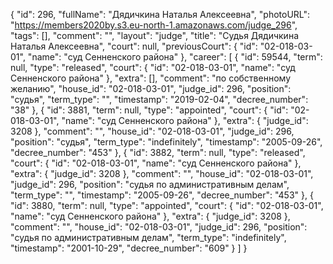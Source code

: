 {
    "id": 296,
    "fullName": "Дядичкина Наталья Алексеевна",
    "photoURL": "https://members2020by.s3.eu-north-1.amazonaws.com/judge_296",
    "tags": [],
    "comment": "",
    "layout": "judge",
    "title": "Судья Дядичкина Наталья Алексеевна",
    "court": null,
    "previousCourt": {
        "id": "02-018-03-01",
        "name": "суд Сенненского района"
    },
    "career": [
        {
            "id": 59544,
            "term": null,
            "type": "released",
            "court": {
                "id": "02-018-03-01",
                "name": "суд Сенненского района"
            },
            "extra": [],
            "comment": "по собственному желанию",
            "house_id": "02-018-03-01",
            "judge_id": 296,
            "position": "судья",
            "term_type": "",
            "timestamp": "2019-02-04",
            "decree_number": "38"
        },
        {
            "id": 3881,
            "term": null,
            "type": "appointed",
            "court": {
                "id": "02-018-03-01",
                "name": "суд Сенненского района"
            },
            "extra": {
                "judge_id": 3208
            },
            "comment": "",
            "house_id": "02-018-03-01",
            "judge_id": 296,
            "position": "судья",
            "term_type": "indefinitely",
            "timestamp": "2005-09-26",
            "decree_number": "453"
        },
        {
            "id": 3882,
            "term": null,
            "type": "released",
            "court": {
                "id": "02-018-03-01",
                "name": "суд Сенненского района"
            },
            "extra": {
                "judge_id": 3208
            },
            "comment": "",
            "house_id": "02-018-03-01",
            "judge_id": 296,
            "position": "судья по административным делам",
            "term_type": "",
            "timestamp": "2005-09-26",
            "decree_number": "453"
        },
        {
            "id": 3880,
            "term": null,
            "type": "appointed",
            "court": {
                "id": "02-018-03-01",
                "name": "суд Сенненского района"
            },
            "extra": {
                "judge_id": 3208
            },
            "comment": "",
            "house_id": "02-018-03-01",
            "judge_id": 296,
            "position": "судья по административным делам",
            "term_type": "indefinitely",
            "timestamp": "2001-10-29",
            "decree_number": "609"
        }
    ]
}